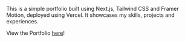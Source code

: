 This is a simple portfolio built using Next.js, Tailwind CSS and Framer Motion, deployed using Vercel.
It showcases my skills, projects and experiences.

View the Portfolio [here](https://lavanya-sr-portfolio.vercel.app/)! 